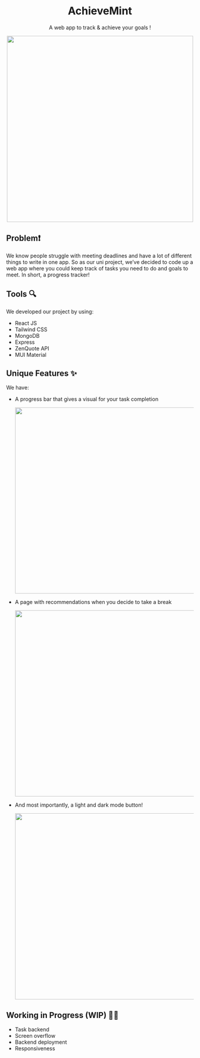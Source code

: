 <div align="center">
  <h1>AchieveMint</h1>
  <p>A web app to track & achieve your goals !</p>
  <img src="https://github.com/user-attachments/assets/01ec7818-74e7-47a3-b5be-4f8c8c575ebc" width="500" align="center">
</div>



## Problem❗ 
We know people struggle with meeting deadlines and have a lot of different things to write in one app.
So as our uni project, we’ve decided to code up a web app where you could keep track of tasks you need to do and goals to meet. In short, a progress tracker!

## Tools 🔍 
We developed our project by using:
- React JS
- Tailwind CSS
- MongoDB
- Express
- ZenQuote API
- MUI Material

## Unique Features ✨
We have:
- A progress bar that gives a visual for your task completion
  
  <img src="https://github.com/user-attachments/assets/a2bc32ab-85a6-4674-9778-0eba963e7bcd" width="500" align="center">

- A page with recommendations when you decide to take a break

  <img src="https://github.com/user-attachments/assets/3b65c8ce-ff02-4d61-86f7-d32808a81ed4" width="500" align="center">
  
- And most importantly, a light and dark mode button!

  <img src="https://github.com/user-attachments/assets/22c47229-900d-4d24-b420-1825f99c8545" width="500" align="center">

## Working in Progress (WIP) 👩‍💻
- Task backend
- Screen overflow
- Backend deployment
- Responsiveness
